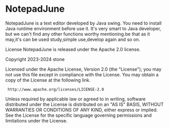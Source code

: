 # NotepadJune
NotepadJune is a text editor developed by Java swing. You need to install Java runtime environment before use it. It's very smart to Java developer, 
but we can't find any other functions worthy mentioning.be that as it may,it's can be used study,simple use,develop again and so on.


License
NotepadJune is released under the Apache 2.0 license.

Copyright 2023-2024 stone

Licensed under the Apache License, Version 2.0 (the "License");
you may not use this file except in compliance with the License.
You may obtain a copy of the License at the following link.

     http://www.apache.org/licenses/LICENSE-2.0

Unless required by applicable law or agreed to in writing, software
distributed under the License is distributed on an "AS IS" BASIS,
WITHOUT WARRANTIES OR CONDITIONS OF ANY KIND, either express or implied.
See the License for the specific language governing permissions and
limitations under the License.

